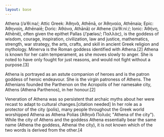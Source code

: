 ```yaml
---
layout: base
---
```


Athena (/əˈθiːnə/; Attic Greek: Ἀθηνᾶ, Athēnā, or Ἀθηναία,
Athēnaia; Epic: Ἀθηναίη, Athēnaiē; Doric: Ἀθάνα, Athānā)
or Athene (/əˈθiːniː/; Ionic: Ἀθήνη, Athēnē), often given
the epithet Pallas (/ˈpæləs/; Παλλὰς), is the goddess of
wisdom, courage, inspiration, civilization, law and justice,
mathematics, strength, war strategy, the arts, crafts, and
skill in ancient Greek religion and mythology. Minerva is
the Roman goddess identified with Athena.[2] Athena is known
for her calm temperament, as she moves slowly to anger. She
is noted to have only fought for just reasons, and would not
fight without a purpose.[3]

Athena is portrayed as an astute companion of heroes and is
the patron goddess of heroic endeavour. She is the virgin
patroness of Athens. The Athenians founded the Parthenon on
the Acropolis of her namesake city, Athens (Athena Parthenos),
in her honour.[2]

Veneration of Athena was so persistent that archaic myths
about her were recast to adapt to cultural changes.[citation
needed] In her role as a protector of the city (polis), many
people throughout the Greek world worshipped Athena as Athena
Polias (Ἀθηνᾶ Πολιάς "Athena of the city"). While the city of
Athens and the goddess Athena essentially bear the same name
(Athena the goddess, Athenai the city), it is not known which
of the two words is derived from the other.[4
